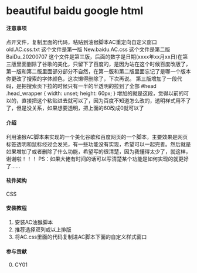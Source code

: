 # beautiful baidu google html

#### 注意事项
点开文件，复制里面的代码，粘贴到油猴脚本AC重定向自定义窗口
old.AC.css.txt 这个文件是第一版
New.baidu.AC.css 这个文件是第二版
BaiDu_20200707
这个文件是第三版，后面的数字是日期(xxxx年xx月xx日)在第三版里面删除了谷歌的美化，只留下了百度的，是因为站在这个时候百度改版了，第一版和第二版里面部分部分不自然，在第一版和第二版里面忘记了是哪一个版本你更改了搜索的字体颜色，这次懒得删除了，下次再说。
第三版增加了一段代码，是把搜索页下拉的时候只有一半的半透明的拉到了全部
#head .head_wrapper {
    width: unset;
    height: 60px;
}
增加的就是这段，觉得以前的可以的，直接把这个粘贴进去就可以了，因为百度不知道怎么改的，透明样式用不了了，但是没关系，如果想要透明，把上面的60改成0就可以了

#### 介绍
利用油猴AC脚本来实现的一个美化谷歌和百度网页的一个脚本，主要效果是网页标签透明和鼠标经过会发光，有一些功能没有实现，希望可以一起完善。然后就是如果增加了或者删除了什么功能，希望写的很清楚，因为我懂得太少了，就这样，谢谢啦！！！
PS：如果大佬有时间的话可以写清楚某个功能是如何实现的就更好了……
#### 软件架构
CSS


#### 安装教程

1.  安装AC油猴脚本
2.  推荐选择双列或以上排版
3.  将AC.css里面的代码复制进AC脚本下面的自定义样式窗口

#### 参与贡献
0.  CY01
